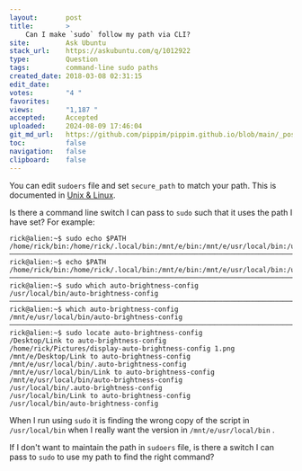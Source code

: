 ```yaml
---
layout:       post
title:        >
    Can I make `sudo` follow my path via CLI?
site:         Ask Ubuntu
stack_url:    https://askubuntu.com/q/1012922
type:         Question
tags:         command-line sudo paths
created_date: 2018-03-08 02:31:15
edit_date:    
votes:        "4 "
favorites:    
views:        "1,187 "
accepted:     Accepted
uploaded:     2024-08-09 17:46:04
git_md_url:   https://github.com/pippim/pippim.github.io/blob/main/_posts/2018/2018-03-08-Can-I-make-_sudo_-follow-my-path-via-CLI_.md
toc:          false
navigation:   false
clipboard:    false
---
```


You can edit `sudoers` file and set `secure_path` to match your path. This is documented in [Unix & Linux][1].

Is there a command line switch I can pass to `sudo` such that it uses the path I have set? For example:

``` 
rick@alien:~$ sudo echo $PATH
/home/rick/bin:/home/rick/.local/bin:/mnt/e/bin:/mnt/e/usr/local/bin:/usr/local/sbin:/usr/local/bin:/usr/sbin:/usr/bin:/sbin:/bin:/usr/games:/usr/local/games:/snap/bin
───────────────────────────────────────────────────────────────────────────────
rick@alien:~$ echo $PATH
/home/rick/bin:/home/rick/.local/bin:/mnt/e/bin:/mnt/e/usr/local/bin:/usr/local/sbin:/usr/local/bin:/usr/sbin:/usr/bin:/sbin:/bin:/usr/games:/usr/local/games:/snap/bin
───────────────────────────────────────────────────────────────────────────────
rick@alien:~$ sudo which auto-brightness-config
/usr/local/bin/auto-brightness-config
───────────────────────────────────────────────────────────────────────────────
rick@alien:~$ which auto-brightness-config
/mnt/e/usr/local/bin/auto-brightness-config
───────────────────────────────────────────────────────────────────────────────
rick@alien:~$ sudo locate auto-brightness-config
/Desktop/Link to auto-brightness-config
/home/rick/Pictures/display-auto-brightness-config 1.png
/mnt/e/Desktop/Link to auto-brightness-config
/mnt/e/usr/local/bin/.auto-brightness-config
/mnt/e/usr/local/bin/Link to auto-brightness-config
/mnt/e/usr/local/bin/auto-brightness-config
/usr/local/bin/.auto-brightness-config
/usr/local/bin/Link to auto-brightness-config
/usr/local/bin/auto-brightness-config
```

When I run using `sudo` it is finding the wrong copy of the script in `/usr/local/bin` when I really want the version in `/mnt/e/usr/local/bin` .

If I don't want to maintain the path in `sudoers` file, is there a switch I can pass to `sudo` to use my path to find the right command?

  [1]: https://unix.stackexchange.com/questions/8646/why-are-path-variables-different-when-running-via-sudo-and-su
